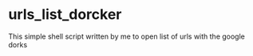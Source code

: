 # urls_list_dorcker
This simple shell script written by me to open list of urls with the google dorks
